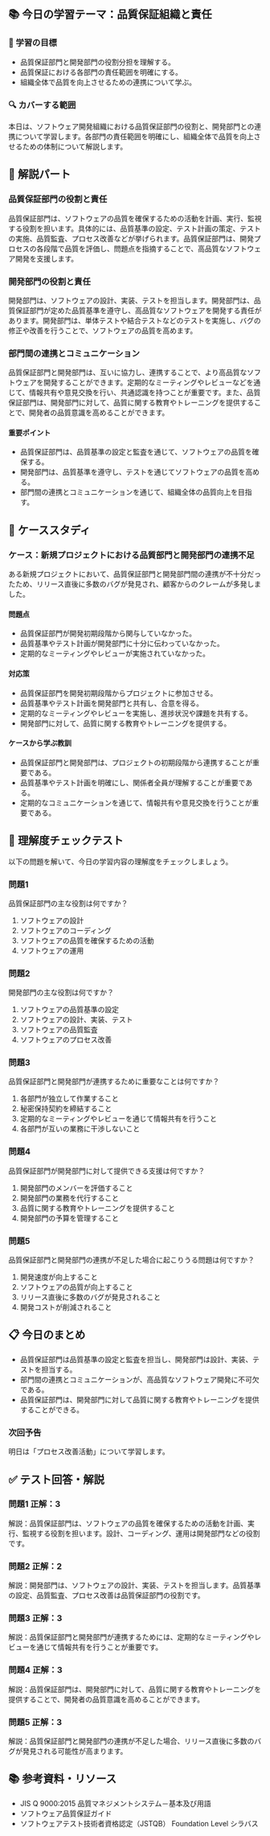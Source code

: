 ## 📚 今日の学習テーマ：品質保証組織と責任

### 📝 学習の目標

*   品質保証部門と開発部門の役割分担を理解する。
*   品質保証における各部門の責任範囲を明確にする。
*   組織全体で品質を向上させるための連携について学ぶ。

### 🔍 カバーする範囲

本日は、ソフトウェア開発組織における品質保証部門の役割と、開発部門との連携について学習します。各部門の責任範囲を明確にし、組織全体で品質を向上させるための体制について解説します。

## 📖 解説パート

### 品質保証部門の役割と責任

品質保証部門は、ソフトウェアの品質を確保するための活動を計画、実行、監視する役割を担います。具体的には、品質基準の設定、テスト計画の策定、テストの実施、品質監査、プロセス改善などが挙げられます。品質保証部門は、開発プロセスの各段階で品質を評価し、問題点を指摘することで、高品質なソフトウェア開発を支援します。

### 開発部門の役割と責任

開発部門は、ソフトウェアの設計、実装、テストを担当します。開発部門は、品質保証部門が定めた品質基準を遵守し、高品質なソフトウェアを開発する責任があります。開発部門は、単体テストや結合テストなどのテストを実施し、バグの修正や改善を行うことで、ソフトウェアの品質を高めます。

### 部門間の連携とコミュニケーション

品質保証部門と開発部門は、互いに協力し、連携することで、より高品質なソフトウェアを開発することができます。定期的なミーティングやレビューなどを通じて、情報共有や意見交換を行い、共通認識を持つことが重要です。また、品質保証部門は、開発部門に対して、品質に関する教育やトレーニングを提供することで、開発者の品質意識を高めることができます。

#### 重要ポイント

*   品質保証部門は、品質基準の設定と監査を通じて、ソフトウェアの品質を確保する。
*   開発部門は、品質基準を遵守し、テストを通じてソフトウェアの品質を高める。
*   部門間の連携とコミュニケーションを通じて、組織全体の品質向上を目指す。

## 🏢 ケーススタディ

### ケース：新規プロジェクトにおける品質部門と開発部門の連携不足

ある新規プロジェクトにおいて、品質保証部門と開発部門間の連携が不十分だったため、リリース直後に多数のバグが発見され、顧客からのクレームが多発しました。

#### 問題点

* 品質保証部門が開発初期段階から関与していなかった。
* 品質基準やテスト計画が開発部門に十分に伝わっていなかった。
* 定期的なミーティングやレビューが実施されていなかった。

#### 対応策

* 品質保証部門を開発初期段階からプロジェクトに参加させる。
* 品質基準やテスト計画を開発部門と共有し、合意を得る。
* 定期的なミーティングやレビューを実施し、進捗状況や課題を共有する。
* 開発部門に対して、品質に関する教育やトレーニングを提供する。

#### ケースから学ぶ教訓

* 品質保証部門と開発部門は、プロジェクトの初期段階から連携することが重要である。
* 品質基準やテスト計画を明確にし、関係者全員が理解することが重要である。
* 定期的なコミュニケーションを通じて、情報共有や意見交換を行うことが重要である。

## 📝 理解度チェックテスト

以下の問題を解いて、今日の学習内容の理解度をチェックしましょう。

### 問題1

品質保証部門の主な役割は何ですか？

1.  ソフトウェアの設計
2.  ソフトウェアのコーディング
3.  ソフトウェアの品質を確保するための活動
4.  ソフトウェアの運用

### 問題2

開発部門の主な役割は何ですか？

1.  ソフトウェアの品質基準の設定
2.  ソフトウェアの設計、実装、テスト
3.  ソフトウェアの品質監査
4.  ソフトウェアのプロセス改善

### 問題3

品質保証部門と開発部門が連携するために重要なことは何ですか？

1.  各部門が独立して作業すること
2.  秘密保持契約を締結すること
3.  定期的なミーティングやレビューを通じて情報共有を行うこと
4.  各部門が互いの業務に干渉しないこと

### 問題4

品質保証部門が開発部門に対して提供できる支援は何ですか？

1.  開発部門のメンバーを評価すること
2.  開発部門の業務を代行すること
3.  品質に関する教育やトレーニングを提供すること
4.  開発部門の予算を管理すること

### 問題5

品質保証部門と開発部門の連携が不足した場合に起こりうる問題は何ですか？

1.  開発速度が向上すること
2.  ソフトウェアの品質が向上すること
3.  リリース直後に多数のバグが発見されること
4.  開発コストが削減されること

## 📋 今日のまとめ

*   品質保証部門は品質基準の設定と監査を担当し、開発部門は設計、実装、テストを担当する。
*   部門間の連携とコミュニケーションが、高品質なソフトウェア開発に不可欠である。
*   品質保証部門は、開発部門に対して品質に関する教育やトレーニングを提供することができる。

### 次回予告

明日は「プロセス改善活動」について学習します。

## ✅ テスト回答・解説

### 問題1 正解：3

解説：品質保証部門は、ソフトウェアの品質を確保するための活動を計画、実行、監視する役割を担います。設計、コーディング、運用は開発部門などの役割です。

### 問題2 正解：2

解説：開発部門は、ソフトウェアの設計、実装、テストを担当します。品質基準の設定、品質監査、プロセス改善は品質保証部門の役割です。

### 問題3 正解：3

解説：品質保証部門と開発部門が連携するためには、定期的なミーティングやレビューを通じて情報共有を行うことが重要です。

### 問題4 正解：3

解説：品質保証部門は、開発部門に対して、品質に関する教育やトレーニングを提供することで、開発者の品質意識を高めることができます。

### 問題5 正解：3

解説：品質保証部門と開発部門の連携が不足した場合、リリース直後に多数のバグが発見される可能性が高まります。

## 📚 参考資料・リソース

*   JIS Q 9000:2015 品質マネジメントシステム－基本及び用語
*   ソフトウェア品質保証ガイド
*   ソフトウェアテスト技術者資格認定（JSTQB） Foundation Level シラバス
